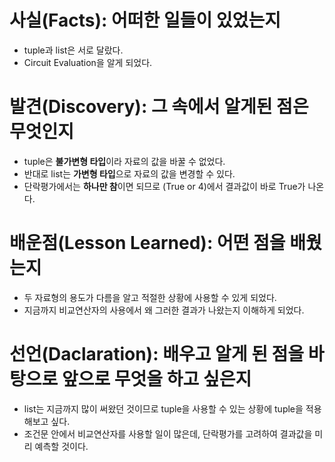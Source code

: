 # 사실(Facts): 어떠한 일들이 있었는지
- tuple과 list은 서로 달랐다.
- Circuit Evaluation을 알게 되었다.
# 발견(Discovery): 그 속에서 알게된 점은 무엇인지
- tuple은 **불가변형 타입**이라 자료의 값을 바꿀 수 없었다.
- 반대로 list는 **가변형 타입**으로 자료의 값을 변경할 수 있다.
- 단락평가에서는 **하나만 참**이면 되므로 (True or 4)에서 결과값이 바로 True가 나온다.
# 배운점(Lesson Learned): 어떤 점을 배웠는지
- 두 자료형의 용도가 다름을 알고 적절한 상황에 사용할 수 있게 되었다.
- 지금까지 비교연산자의 사용에서 왜 그러한 결과가 나왔는지 이해하게 되었다.
# 선언(Daclaration): 배우고 알게 된 점을 바탕으로 앞으로 무엇을 하고 싶은지
- list는 지금까지 많이 써왔던 것이므로 tuple을 사용할 수 있는 상황에 tuple을 적용해보고 싶다.
- 조건문 안에서 비교연산자를 사용할 일이 많은데, 단락평가를 고려하여 결과값을 미리 예측할 것이다.
